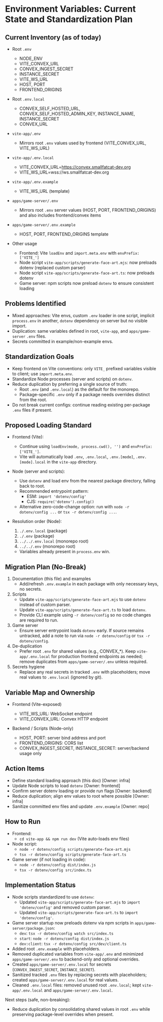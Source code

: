 # Environment Variables: Current State and Standardization Plan

## Current Inventory (as of today)

- Root `.env`
  - NODE_ENV
  - VITE_CONVEX_URL
  - CONVEX_INGEST_SECRET
  - INSTANCE_SECRET
  - VITE_WS_URL
  - HOST, PORT
  - FRONTEND_ORIGINS

- Root `.env.local`
  - CONVEX_SELF_HOSTED_URL, CONVEX_SELF_HOSTED_ADMIN_KEY, INSTANCE_NAME, INSTANCE_SECRET
  - CONVEX_URL

- `vite-app/.env`
  - Mirrors root `.env` values used by frontend (VITE_CONVEX_URL, VITE_WS_URL)

- `vite-app/.env.local`
  - VITE_CONVEX_URL=https://convex.smallfatcat-dev.org
  - VITE_WS_URL=wss://ws.smallfatcat-dev.org

- `vite-app/.env.example`
  - VITE_WS_URL (template)

- `apps/game-server/.env`
  - Mirrors root `.env` server values (HOST, PORT, FRONTEND_ORIGINS) and also includes frontend/convex items

- `apps/game-server/.env.example`
  - HOST, PORT, FRONTEND_ORIGINS template

- Other usage
  - Frontend: Vite `loadEnv` and `import.meta.env` with `envPrefix: ['VITE_']`
  - Node script `vite-app/scripts/generate-face-art.mjs`: now preloads dotenv (replaced custom parser)
  - Node script `vite-app/scripts/generate-face-art.ts`: now preloads dotenv
  - Game server: npm scripts now preload `dotenv` to ensure consistent loading

## Problems Identified

- Mixed approaches: Vite envs, custom `.env` loader in one script, implicit `process.env` in another, `dotenv` dependency on server but no visible import.
- Duplication: same variables defined in root, `vite-app`, and `apps/game-server` `.env` files.
- Secrets committed in example/non-example envs.

## Standardization Goals

- Keep frontend on Vite conventions: only `VITE_` prefixed variables visible to client; use `import.meta.env`.
- Standardize Node processes (server and scripts) on `dotenv`.
- Reduce duplication by preferring a single source of truth:
  - Root `.env` (and `.env.local`) as the default for the monorepo.
  - Package-specific `.env` only if a package needs overrides distinct from the root.
- Do not break current configs: continue reading existing per-package `.env` files if present.

## Proposed Loading Standard

- Frontend (Vite):
  - Continue using `loadEnv(mode, process.cwd(), '')` and `envPrefix: ['VITE_']`.
  - Vite will automatically load `.env`, `.env.local`, `.env.[mode]`, `.env.[mode].local` in the `vite-app` directory.

- Node (server and scripts):
  - Use `dotenv` and load env from the nearest package directory, falling back to root.
  - Recommended entrypoint pattern:
    - ESM: `import 'dotenv/config'`
    - CJS: `require('dotenv').config()`
  - Alternative zero-code-change option: run with `node -r dotenv/config ...` or `tsx -r dotenv/config ...`.

- Resolution order (Node):
  1) `./.env.local` (package)
  2) `./.env` (package)
  3) `../../.env.local` (monorepo root)
  4) `../../.env` (monorepo root)
  - Variables already present in `process.env` win.

## Migration Plan (No-Break)

1) Documentation (this file) and examples
   - Add/refresh `.env.example` in each package with only necessary keys, no secrets.
2) Scripts
   - Update `vite-app/scripts/generate-face-art.mjs` to use `dotenv` instead of custom parser.
   - Update `vite-app/scripts/generate-face-art.ts` to load `dotenv`.
   - Provide CLI example using `-r dotenv/config` so no code changes are required to run.
3) Game server
   - Ensure server entrypoint loads `dotenv` early. If source remains untracked, add a note to run via `node -r dotenv/config` or `tsx -r dotenv/config`.
4) De-duplication
   - Prefer root `.env` for shared values (e.g., CONVEX_*). Keep `vite-app/.env.local` for production frontend endpoints as needed; remove duplicates from `apps/game-server/.env` unless required.
5) Secrets hygiene
   - Replace any real secrets in tracked `.env` with placeholders; move real values to `.env.local` (ignored by git).

## Variable Map and Ownership

- Frontend (Vite-exposed)
  - VITE_WS_URL: WebSocket endpoint
  - VITE_CONVEX_URL: Convex HTTP endpoint

- Backend / Scripts (Node-only)
  - HOST, PORT: server bind address and port
  - FRONTEND_ORIGINS: CORS list
  - CONVEX_INGEST_SECRET, INSTANCE_SECRET: server/backend usage only

## Action Items

- Define standard loading approach (this doc) [Owner: infra]
- Update Node scripts to load `dotenv` [Owner: frontend]
- Confirm server dotenv loading or provide run flags [Owner: backend]
- Reduce duplication; align env values to root where possible [Owner: infra]
- Sanitize committed env files and update `.env.example` [Owner: repo]

## How to Run

- Frontend:
  - `cd vite-app && npm run dev` (Vite auto-loads env files)
- Node script:
  - `node -r dotenv/config scripts/generate-face-art.mjs`
  - `tsx -r dotenv/config scripts/generate-face-art.ts`
- Game server (if not loading in code):
  - `node -r dotenv/config dist/index.js`
  - `tsx -r dotenv/config src/index.ts`

## Implementation Status

- Node scripts standardized to use `dotenv`:
  - Updated `vite-app/scripts/generate-face-art.mjs` to `import 'dotenv/config'` and removed custom parser.
  - Updated `vite-app/scripts/generate-face-art.ts` to `import 'dotenv/config'`.
- Game server startup now preloads dotenv via npm scripts in `apps/game-server/package.json`:
  - `dev`: `tsx -r dotenv/config watch src/index.ts`
  - `start`: `node -r dotenv/config dist/index.js`
  - `dev:client`: `tsx -r dotenv/config src/dev/client.ts`
- Added root `.env.example` with placeholders.
 - Removed duplicated variables from `vite-app/.env` and minimized `apps/game-server/.env` to backend-only and optional overrides.
 - Created `apps/game-server/.env.local` for secrets (`CONVEX_INGEST_SECRET`, `INSTANCE_SECRET`).
 - Sanitized tracked `.env` files by replacing secrets with placeholders; created `apps/game-server/.env.local` for real values.
  - Cleaned `.env.local` files: removed unused root `.env.local`; kept `vite-app/.env.local` and `apps/game-server/.env.local`.

Next steps (safe, non-breaking):
- Reduce duplication by consolidating shared values in root `.env` while preserving package-level overrides when present.
